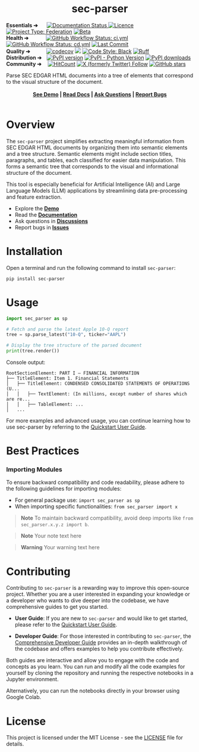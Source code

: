 <p align="center">&nbsp;</p>
<p align="center">
  <h1 align="center"><b>sec-parser</b></h1>
</p>
<p align="left">
  <!-- Using &nbsp; for alignment due to GitHub README limitations -->
  <b>Essentials ➔&nbsp;&nbsp;&nbsp;&nbsp;&nbsp;&nbsp;</b>
  <a href='https://sec-parser.readthedocs.io/en/latest/?badge=latest'>
  <img src='https://readthedocs.org/projects/sec-parser/badge/?version=latest' alt='Documentation Status' />
  </a>
  <a href="LICENSE"><img src="https://img.shields.io/github/license/alphanome-ai/sec-parser.svg" alt="Licence"></a>
  <a href="https://project-types.github.io/#federation"><img src="https://img.shields.io/badge/project%20type-federation-brightgreen" alt="Project Type: Federation"></a>
  <a href="https://github.com/mkenney/software-guides/blob/master/STABILITY-BADGES.md#beta"><img src="https://img.shields.io/badge/stability-beta-33bbff.svg" alt="Beta"></a>
  <br>
  <b>Health ➔&nbsp;&nbsp;&nbsp;&nbsp;&nbsp;&nbsp;&nbsp;&nbsp;&nbsp;&nbsp;&nbsp;&nbsp;&nbsp;</b>
  <a href="https://github.com/alphanome-ai/sec-parser/actions/workflows/ci.yml"><img alt="GitHub Workflow Status: ci.yml" src="https://img.shields.io/github/actions/workflow/status/alphanome-ai/sec-parser/ci.yml?label=ci"></a>
  <a href="https://github.com/alphanome-ai/sec-parser/actions/workflows/cd.yml"><img alt="GitHub Workflow Status: cd.yml" src="https://img.shields.io/github/actions/workflow/status/alphanome-ai/sec-parser/cd.yml?label=cd"></a>
  <a href="https://github.com/alphanome-ai/sec-parser/commits/main"><img alt="Last Commit" src="https://img.shields.io/github/last-commit/alphanome-ai/sec-parser"></a>  
  <br>
  <b>Quality ➔&nbsp;&nbsp;&nbsp;&nbsp;&nbsp;&nbsp;&nbsp;&nbsp;&nbsp;&nbsp;&nbsp;&nbsp;</b>
  <a href="https://codecov.io/gh/alphanome-ai/sec-parser"><img src="https://codecov.io/gh/alphanome-ai/sec-parser/graph/badge.svg?token=KJLA96CBCN" alt="codecov" /></a>
  <a href="https://mypy-lang.org/"><img src="https://img.shields.io/badge/type%20checked-mypy-blue.svg"></a>
  <a href="https://github.com/psf/black"><img alt="Code Style: Black" src="https://img.shields.io/badge/code%20style-black-000000.svg"></a>
  <a href="https://github.com/astral-sh/ruff"><img src="https://img.shields.io/endpoint?url=https://raw.githubusercontent.com/astral-sh/ruff/main/assets/badge/v2.json" alt="Ruff"></a>
  <br>
  <b>Distribution ➔&nbsp;&nbsp;&nbsp;</b>
  <a href="https://badge.fury.io/py/sec-parser"><img src="https://badge.fury.io/py/sec-parser.svg" alt="PyPI version" /></a>
  <a href="https://pypi.org/project/sec-parser/"><img alt="PyPI - Python Version" src="https://img.shields.io/pypi/pyversions/sec-parser"></a>
  <a href="https://pypistats.org/packages/sec-parser"><img src="https://img.shields.io/pypi/dm/sec-parser.svg" alt="PyPI downloads"></a>
  <br>
  <b>Community ➔&nbsp;&nbsp;&nbsp;&nbsp;</b>
  <a href="http://hits.dwyl.com/alphanome-ai/sec-parser"><img src="https://img.shields.io/endpoint?url=https%3A%2F%2Fhits.dwyl.com%2Falphanome-ai%2Fsec-parser.json%3Fshow%3Dunique" alt="HitCount" /></a>
  <a href="https://twitter.com/alphanomeai"><img alt="X (formerly Twitter) Follow" src="https://img.shields.io/twitter/follow/alphanomeai"></a>
  <a href="https://github.com/alphanome-ai/sec-parser"><img src="https://img.shields.io/github/stars/alphanome-ai/sec-parser.svg?style=social&label=Star us on GitHub!" alt="GitHub stars"></a>


</p>

<div align="left">
  Parse SEC EDGAR HTML documents into a tree of elements that correspond to the visual structure of the document.
</div>
<br>
<div align="center">
  <b>
  <a href="https://parser.app.alphanome.dev">See Demo</a> |
  <a href="https://sec-parser.rtfd.io">Read Docs</a> |
  <a href="https://github.com/alphanome-ai/sec-parser/discussions">Ask Questions</a> |
  <a href="https://github.com/alphanome-ai/sec-parser/issues">Report Bugs</a>
  </b>
</div>
<br>

# Overview

The `sec-parser` project simplifies extracting meaningful information from SEC EDGAR HTML documents by organizing them into semantic elements and a tree structure. Semantic elements might include section titles, paragraphs, and tables, each classified for easier data manipulation. This forms a semantic tree that corresponds to the visual and informational structure of the document.

This tool is especially beneficial for Artificial Intelligence (AI) and Large Language Models (LLM) applications by streamlining data pre-processing and feature extraction.

- Explore the [**Demo**](https://parser.app.alphanome.dev/)
- Read the [**Documentation**](https://sec-parser.rtfd.io)
- Ask questions in [**Discussions**](https://github.com/alphanome-ai/sec-parser/discussions)
- Report bugs in [**Issues**](https://github.com/alphanome-ai/sec-parser/issues)

# Installation

Open a terminal and run the following command to install `sec-parser`:

```bash
pip install sec-parser
```

# Usage

```python
import sec_parser as sp

# Fetch and parse the latest Apple 10-Q report
tree = sp.parse_latest("10-Q", ticker="AAPL")

# Display the tree structure of the parsed document
print(tree.render())
```
Console output:
```
RootSectionElement: PART I — FINANCIAL INFORMATION
├── TitleElement: Item 1. Financial Statements
│   ├── TitleElement: CONDENSED CONSOLIDATED STATEMENTS OF OPERATIONS (U...
│   │   ├── TextElement: (In millions, except number of shares which are re...
│   │   ├── TableElement: ...
│   ...
```

For more examples and advanced usage, you can continue learning how to use sec-parser by referring to the [Quickstart User Guide](https://sec-parser.readthedocs.io/en/latest/notebooks/quickstart_user_guide.html).

# Best Practices

### Importing Modules

To ensure backward compatibility and code readability, please adhere to the following guidelines for importing modules:

- For general package use: `import sec_parser as sp`
- When importing specific functionalities: `from sec_parser import x`

> **Note**
To maintain backward compatibility, avoid deep imports like `from sec_parser.x.y.z import b`.

> **Note**
Your note text here

> **Warning**
Your warning text here

# Contributing

Contributing to `sec-parser` is a rewarding way to improve this open-source project. Whether you are a user interested in expanding your knowledge or a developer who wants to dive deeper into the codebase, we have comprehensive guides to get you started.

- **User Guide**: If you are new to `sec-parser` and would like to get started, please refer to the [Quickstart User Guide](https://sec-parser.readthedocs.io/en/latest/notebooks/quickstart_user_guide.html).
  
- **Developer Guide**: For those interested in contributing to `sec-parser`, the [Comprehensive Developer Guide](https://sec-parser.readthedocs.io/en/latest/notebooks/comprehensive_developer_guide.html) provides an in-depth walkthrough of the codebase and offers examples to help you contribute effectively.

Both guides are interactive and allow you to engage with the code and concepts as you learn. You can run and modify all the code examples for yourself by cloning the repository and running the respective notebooks in a Jupyter environment.

Alternatively, you can run the notebooks directly in your browser using Google Colab.

# License
This project is licensed under the MIT License - see the [LICENSE](LICENSE) file for details.
